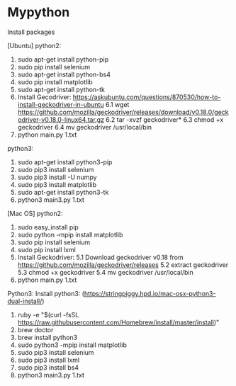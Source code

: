 # Mypython

Install packages

[Ubuntu]
python2:
  1. sudo apt-get install python-pip
  2. sudo pip install selenium
  3. sudo apt-get install python-bs4
  4. sudo pip install matplotlib
  5. sudo apt-get install python-tk
  6. Install Gecodriver: https://askubuntu.com/questions/870530/how-to-install-geckodriver-in-ubuntu
	  6.1 wget https://github.com/mozilla/geckodriver/releases/download/v0.18.0/geckodriver-v0.18.0-linux64.tar.gz
    6.2 tar -xvzf geckodriver*
    6.3 chmod +x geckodriver
    6.4 mv geckodriver /usr/local/bin
  7. python main.py 1.txt

python3:
  1. sudo apt-get install python3-pip
  2. sudo pip3 install selenium
  3. sudo pip3 install -U numpy
  4. sudo pip3 install matplotlib
  5. sudo apt-get install python3-tk
  6. python3 main3.py 1.txt

[Mac OS]
python2:
  1. sudo easy_install pip
  2. sudo python -mpip install matplotlib
  3. sudo pip install selenium
  4. sudo pip install lxml
  5. Install Geckodriver:
    5.1 Download geckodriver v0.18 from https://github.com/mozilla/geckodriver/releases
    5.2 extract geckodriver
    5.3 chmod +x geckodriver
    5.4 mv geckodriver /usr/local/bin
  6. python main.py 1.txt

Python3:
  Install python3: (https://stringpiggy.hpd.io/mac-osx-python3-dual-install/)
  1. ruby -e "$(curl -fsSL https://raw.githubusercontent.com/Homebrew/install/master/install)"
  2. brew doctor
  3. brew install python3
  4. sudo python3 -mpip install matplotlib
  5. sudo pip3 install selenium
  6. sudo pip3 install lxml
  7. sudo pip3 install bs4
  8. python3 main3.py 1.txt
